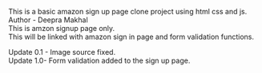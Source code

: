 This is a basic amazon sign up page clone project using html css and js.
<br>
Author - Deepra Makhal <br>
This is amzon signup page only.<br>
This will be linked with amazon sign in page and form validation functions.<br>

Update 0.1 - Image source fixed. <br>
Update 1.0- Form validation added to the sign up page.<br>